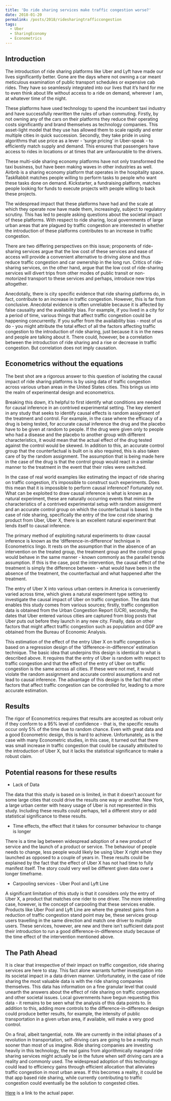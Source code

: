 ```yaml
---
title: 'Do ride sharing services make traffic congestion worse?'
date: 2018-01-20
permalink: /posts/2018/ridesharingtrafficcongestion
tags:
  - Uber
  - SharingEconomy
  - Econometrics
---
```


Introduction
------------

The introduction of ride sharing platforms like Uber and Lyft have made our lives significantly better. Gone are the days where not owning a car meant meticulous examination of public transport schedules or expensive cab rides. They have so seamlessly integrated into our lives that it’s hard for me to even think about life without access to a ride on demand, wherever I am, at whatever time of the night. 

These platforms have used technology to upend the incumbent taxi industry and have successfully rewritten the rules of urban commuting. Firstly, by not owning any of the cars on their platforms they reduce their operating costs significantly and brand themselves as technology companies. This asset-light model that they use has allowed them to scale rapidly and enter multiple cities in quick succession. Secondly, they take pride in using algorithms that use price as a lever - ‘surge pricing’ in Uber-speak - to efficiently match supply and demand. This ensures that passengers have access to rides in locations or at times that are unfavourable to the drivers. 

These multi-side sharing economy platforms have not only transformed the taxi business, but have been making waves in other industries as well. Airbnb is a sharing economy platform that operates in the hospitality space. TaskRabbit matches people willing to perform tasks to people who want these tasks done on demand. Kickstarter, a fundraising platform, matches people looking for funds to execute projects with people willing to back these projects. 

The widespread impact that these platforms have had and the scale at which they operate now have made them, increasingly, subject to regulatory scrutiny. This has led to people asking questions about the societal impact of these platforms. With respect to ride sharing, local governments of large urban areas that are plagued by traffic congestion are interested in whether the introduction of these platforms contributes to an increase in traffic congestion. 

There are two differing perspectives on this issue; proponents of ride-sharing services argue that the low cost of these services and ease of access will provide a convenient alternative to driving alone and thus reduce traffic congestion and car ownership in the long run. Critics of ride-sharing services, on the other hand, argue that the low cost of ride-sharing services will divert trips from other modes of public transit or non-motorized transport to these services and perhaps, introduce new trips altogether.

Anecdotally, there is city specific evidence that ride sharing platforms do, in fact, contribute to an increase in traffic congestion. However, this is far from conclusive. Anecdotal evidence is often unreliable because it is affected by false causality and the availability bias. For example, if you lived in a city for a period of time, various things that affect traffic congestion could be happening concurrently. If you suffer from the availability bias - most of us do - you might attribute the total effect of all the factors affecting traffic congestion to the introduction of ride sharing, just because it is in the news and people are talking about it. There could, however, be a correlation between the introduction of ride sharing and a rise or decrease in traffic congestion. But correlation does not imply causation. 

Econometrics without the equations
----------------------------------

The best shot are a rigorous answer to this question of isolating the causal impact of ride sharing platforms is by using data of traffic congestion across various urban areas in the United States cities. This brings us into the realm of experimental design and econometrics. 

Breaking this down, it’s helpful to first identify what conditions are needed for causal inference in an contrived experimental setting. The key element in any study that seeks to identify causal effects is random assignment of the treatment and control. For example, in the case where the efficacy of a drug is being tested, for accurate causal inference the drug and the placebo have to be given at random to people. If the drug were given only to people who had a disease and the placebo to another group with different characteristics, it would mean that the actual effect of the drug tested against the control would be skewed. In addition to this, an accurate control group that the counterfactual is built on is also required, this is also taken care of by the random assignment. The assumption that is being made here in the case of the drug is that the control group would react in a similar manner to the treatment in the event that their roles were switched. 

In the case of real world examples like estimating the impact of ride sharing on traffic congestion, it’s impossible to construct such experiments. Does this mean that it is impossible to perform causal inference? Fortunately not. What can be exploited to draw causal inference is what is known as a natural experiment, these are naturally occurring events that mimic the characteristics of a contrived experimental setup with random assignment and an accurate control group on which the counterfactual is based. In the case of ride sharing, specifically the entry of the low cost ride sharing product from Uber, Uber X, there is an excellent natural experiment that lends itself to causal inference. 

The primary method of exploiting natural experiments to draw causal inference is known as the ‘difference-in-difference’ technique in Econometrics lingo. It rests on the assumption that in the absence of an intervention on the treated group, the treatment group and the control group would behave in the same manner - known commonly as the parallel trends assumption. If this is the case, post the intervention, the causal effect of the treatment is simply the difference between - what would have been in the absence of the treatment, the counterfactual and what happened after the treatment. 

The entry of Uber X into various urban centers in America is conveniently varied across time, which gives a natural experiment type setting to investigate the causal impact of Uber on traffic congestion. The data that enables this study comes from various sources; firstly, traffic congestion data is obtained from the Urban Congestion Report (UCR), secondly, the dates that Uber entered various cities are captured from blog posts that Uber puts out before they launch in any new city. Finally, data on other factors that might affect traffic congestion such as population and GDP are obtained from the Bureau of Economic Analysis. 

This estimation of the effect of the entry Uber X on traffic congestion is based on a regression design of the ‘difference-in-difference’ estimation technique. The basic idea that underpins this design is identical to what is described above. It requires that the entry of Uber is random with respect to traffic congestion and that the effect of the entry of Uber on traffic congestion is the same across all cities. If these were not met, it would violate the random assignment and accurate control assumptions and not lead to causal inference. The advantage of this design is the fact that other factors that affect traffic congestion can be controlled for, leading to a more accurate estimation. 

Results
-------
The rigor of Econometrics requires that results are accepted as robust only if they conform to a 95% level of confidence - that is, the specific results occur only 5% of the time due to random chance. Even with great data and a good Econometric design, this is hard to achieve. Unfortunately, as is the case with many Econometric studies, in this case, it turned out that there was small increase in traffic congestion that could be causally attributed to the introduction of Uber X, but it lacks the statistical significance to make a robust claim.

Potential reasons for these results 
-----------------------------------
* Lack of Data

The data that this study is based on is limited, in that it doesn’t account for some large cities that could drive the results one way or another. New York, a large urban center with heavy usage of Uber is not represented in this study. Including these results could perhaps, tell a different story or add statistical significance to these results. 

* Time effects, the effect that it takes for consumer behaviour to change is longer
	
There is a time lag between widespread adoption of a new product of service and the launch of a product or service. The behaviour of people needs to change, less people would likely be using Uber X right when they launched as opposed to a couple of years in. These results could be explained by the fact that the effect of Uber X has not had time to fully manifest itself. The story could very well be different given data over a longer timeframe. 

* Carpooling services - Uber Pool and Lyft Line
	
A significant limitation of this study is that it considers only the entry of Uber X, a product that matches one rider to one driver. The more interesting case, however, is the concept of carpooling that these services enable. Products like Uber Pool and Lyft Line are where the greatest gains from a reduction of traffic congestion stand point may be, these services group users travelling in the same direction and match one driver to multiple users. These services, however, are new and there isn’t sufficient data post their introduction to run a good difference-in-difference study because of the time effect of the intervention mentioned above.

The Path Ahead
--------------
It is clear that irrespective of their impact on traffic congestion, ride sharing services are here to stay. This fact alone warrants further investigation into its societal impact in a data driven manner. Unfortunately, in the case of ride sharing the most valuable data is with the ride sharing companies themselves. This data has information on a fine granular level that could unearth the answers about the effect of ride sharing on traffic congestion and other societal issues. Local governments have begun requesting this data - it remains to be seen what the analysis of this data points to. In addition to this, adding more controls to the difference-in-difference design could produce better results, for example, the intensity of public transportation in a given urban area, if available, will make a very good control. 

On a final, albeit tangential, note. We are currently in the initial phases of a revolution in transportation, self-driving cars are going to be a reality much sooner than most of us imagine. Ride sharing companies are investing heavily in this technology, the real gains from algorithmically managed ride sharing services might actually be in the future when self driving cars are a reality and commonly used. The widespread adoption of this technology could lead to efficiency gains through efficient allocation that alleviates traffic congestion in most urban areas. If this becomes a reality, it could be that app based ride sharing, while currently contributing to traffic congestion could eventually be the solution to congested cities.

[Here](https://drive.google.com/uc?export=download&id=1dKRCa4p1iIsoITuwqDNDNW2SzRANHqlJ) is a link to the actual paper.
